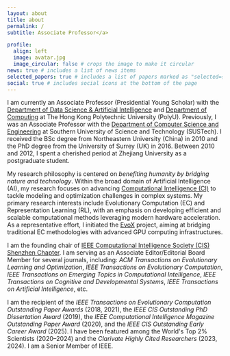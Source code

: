 ```yaml
---
layout: about
title: about
permalink: /
subtitle: Associate Professor</a>

profile:
  align: left
  image: avatar.jpg
  image_circular: false # crops the image to make it circular
news: true # includes a list of news items
selected_papers: true # includes a list of papers marked as "selected={true}"
social: true # includes social icons at the bottom of the page
---
```


I am currently an Associate Professor (Presidential Young Scholar) with the [Department of Data Science & Artificial Intelligence](https://www.polyu.edu.hk/dsai/) and [Department of Computing](https://www.polyu.edu.hk/comp/) at The Hong Kong Polytechnic University (PolyU). Previously, I was an Associate Professor with the [Department of Computer Science and Engineering](https://cse.sustech.edu.cn/en/) at Southern University of Science and Technology (SUSTech). I received the BSc degree from Northeastern University (China) in 2010 and the PhD degree from the University of Surrey (UK) in 2016. Between 2010 and 2012, I spent a cherished period at Zhejiang University as a postgraduate student.

My research philosophy is centered on *benefiting humanity by bridging nature and technology*. Within the broad domain of Artificial Intelligence (AI), my research focuses on advancing [Computational Intelligence (CI)](https://en.wikipedia.org/wiki/Computational_intelligence) to tackle modeling and optimization challenges in complex systems. My primary research interests include Evolutionary Computation (EC) and Representation Learning (RL), with an emphasis on developing efficient and scalable computational methods leveraging modern hardware acceleration. As a representative effort, I initiated the [EvoX](https://evox.group/) project, aiming at bridging traditional EC methodologies with advanced GPU computing infrastructures. 

I am the founding chair of [IEEE Computational Intelligence Society (CIS) Shenzhen Chapter](https://r10.ieee.org/shenzhen-cis/). I am serving as an Associate Editor/Editorial Board Member for several journals, including: *ACM Transactions on Evolutionary Learning and Optimization*, *IEEE Transactions on Evolutionary Computation*, *IEEE Transactions on Emerging Topics in Computational Intelligence*, *IEEE Transactions on Cognitive and Developmental Systems*, *IEEE Transactions on Artificial Intelligence*, etc.

I am the recipient of the *IEEE Transactions on Evolutionary Computation Outstanding Paper Awards* (2018, 2021), the *IEEE CIS Outstanding PhD Dissertation Award* (2019), the *IEEE Computational Intelligence Magazine Outstanding Paper Award* (2020), and the *IEEE CIS Outstanding Early Career Award* (2025). I have been featured among the World's Top 2% Scientists (2020–2024) and the *Clarivate Highly Cited Researchers* (2023, 2024). I am a Senior Member of IEEE.
